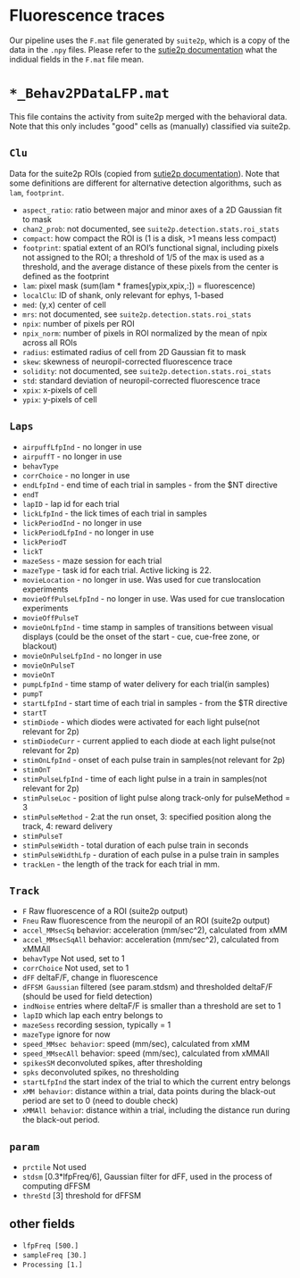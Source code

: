 # Fluorescence traces
Our pipeline uses the `F.mat` file generated by `suite2p`,
which is a copy of the data in the `.npy` files.
Please refer to the
[sutie2p documentation](https://suite2p.readthedocs.io/en/latest/outputs.html)
what the indidual fields in the `F.mat` file mean.

# `*_Behav2PDataLFP.mat`
This file contains the activity from suite2p merged with the behavioral data.
Note that this only includes "good" cells as (manually) classified via suite2p.

## `Clu`
Data for the suite2p ROIs (copied from [sutie2p documentation](https://suite2p.readthedocs.io/en/latest/outputs.html)).
Note that some definitions are different for alternative detection algorithms, such as `lam`, `footprint`.

- `aspect_ratio`: ratio between major and minor axes of a 2D Gaussian fit to mask
- `chan2_prob`: not documented, see `suite2p.detection.stats.roi_stats`
- `compact`: how compact the ROI is (1 is a disk, >1 means less compact)
- `footprint`: spatial extent of an ROI’s functional signal, including pixels not assigned to the ROI;
a threshold of 1/5 of the max is used as a threshold,
and the average distance of these pixels from the center is defined as the footprint
- `lam`: pixel mask (sum(lam * frames[ypix,xpix,:]) = fluorescence) 
- `localClu`: ID of shank, only relevant for ephys, 1-based
- `med`: (y,x) center of cell
- `mrs`: not documented, see `suite2p.detection.stats.roi_stats`
- `npix`: number of pixels per ROI
- `npix_norm`: number of pixels in ROI normalized by the mean of npix across all ROIs
- `radius`: estimated radius of cell from 2D Gaussian fit to mask
- `skew`: skewness of neuropil-corrected fluorescence trace
- `solidity`: not documented, see `suite2p.detection.stats.roi_stats`
- `std`: standard deviation of neuropil-corrected fluorescence trace
- `xpix`: x-pixels of cell
- `ypix`: y-pixels of cell


## `Laps`
- `airpuffLfpInd` - no longer in use
- `airpuffT` - no longer in use
- `behavType`
- `corrChoice` - no longer in use
- `endLfpInd` - end time of each trial in samples - from the $NT directive
- `endT`
- `lapID` - lap id for each trial
- `lickLfpInd` - the lick times of each trial in samples
- `lickPeriodInd` - no longer in use
- `lickPeriodLfpInd` - no longer in use
- `lickPeriodT`
- `lickT`
- `mazeSess` - maze session for each trial 
- `mazeType` - task id for each trial. Active licking is 22. 
- `movieLocation` - no longer in use. Was used for cue translocation experiments
- `movieOffPulseLfpInd` - no longer in use. Was used for cue translocation experiments
- `movieOffPulseT`
- `movieOnLfpInd` - time stamp in samples of transitions between visual displays (could be the onset of the start - cue, cue-free zone, or blackout)
- `movieOnPulseLfpInd` - no longer in use
- `movieOnPulseT`
- `movieOnT`
- `pumpLfpInd` - time stamp of water delivery for each trial(in samples)
- `pumpT`
- `startLfpInd` - start time of each trial in samples - from the $TR directive
- `startT`
- `stimDiode` - which diodes were activated for each light pulse(not relevant for 2p) 
- `stimDiodeCurr` - current applied to each diode at each light pulse(not relevant for 2p)
- `stimOnLfpInd` - onset of each pulse train in samples(not relevant for 2p)
- `stimOnT`
- `stimPulseLfpInd` - time of each light pulse in a train in samples(not relevant for 2p)
- `stimPulseLoc` - position of light pulse along track-only for pulseMethod = 3
- `stimPulseMethod` - 2:at the run onset, 3: specified position along the track, 4: reward delivery
- `stimPulseT`
- `stimPulseWidth` - total duration of each pulse train in seconds
- `stimPulseWidthLfp` - duration of each pulse in a pulse train in samples
- `trackLen` - the length of the track for each trial in mm. 



## `Track`
- `F` Raw fluorescence of a ROI (suite2p output)
- `Fneu` Raw fluorescence from the neuropil of an ROI (suite2p output)
- `accel_MMsecSq` behavior: acceleration (mm/sec^2), calculated from xMM
- `accel_MMsecSqAll` behavior: acceleration (mm/sec^2), calculated from xMMAll 
- `behavType` Not used, set to 1
- `corrChoice` Not used, set to 1
- `dFF` deltaF/F, change in fluorescence
- `dFFSM Gaussian` filtered (see param.stdsm) and thresholded deltaF/F (should be used for field detection)
- `indNoise` entries where deltaF/F is smaller than a threshold are set to 1
- `lapID` which lap each entry belongs to
- `mazeSess` recording session, typically = 1 
- `mazeType` ignore for now
- `speed_MMsec behavior`: speed (mm/sec), calculated from xMM
- `speed_MMsecAll` behavior: speed (mm/sec), calculated from xMMAll
- `spikesSM` deconvoluted spikes, after thresholding
- `spks` deconvoluted spikes, no thresholding
- `startLfpInd` the start index of the trial to which the current entry belongs
- `xMM behavior`: distance within a trial, data points during the black-out period are set to 0 (need to double check)
- `xMMAll behavio`r: distance within a trial, including the distance run during the black-out period.




## `param`
- `prctile` Not used
- `stdsm` [0.3*lfpFreq/6], Gaussian filter for dFF, used in the process of computing dFFSM
- `threStd` [3] threshold for dFFSM

## other fields
- `lfpFreq [500.]`
- `sampleFreq [30.]`
- `Processing [1.]`